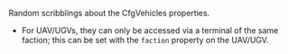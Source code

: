 Random scribblings about the CfgVehicles properties.

- For UAV/UGVs, they can only be accessed via a terminal of the same faction; this can be set with the `faction` property on the UAV/UGV.
